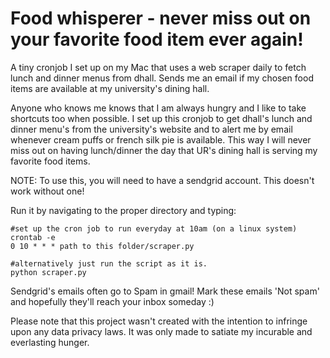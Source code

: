 # Food whisperer - never miss out on your favorite food item ever again!

A tiny cronjob I set up on my Mac that uses a web scraper daily to fetch lunch and dinner menus from dhall. Sends me an email if my chosen food items are available at my university's dining hall.

Anyone who knows me knows that I am always hungry and I like to take shortcuts too when possible. I set up this cronjob to get dhall's lunch and dinner menu's from the university's website and to alert me by email whenever cream puffs or french silk pie is available. This way I will never miss out on having lunch/dinner the day that UR's dining hall is serving my favorite food items.

NOTE: To use this, you will need to have a sendgrid account. This doesn't work without one!

Run it by navigating to the proper directory and typing:

``` 
#set up the cron job to run everyday at 10am (on a linux system)
crontab -e
0 10 * * * path to this folder/scraper.py 

#alternatively just run the script as it is.
python scraper.py
```

Sendgrid's emails often go to Spam in gmail! Mark these emails 'Not spam' and hopefully they'll reach your inbox someday :) 

Please note that this project wasn't created with the intention to infringe upon any data privacy laws. It was only made to satiate my incurable and everlasting hunger.


